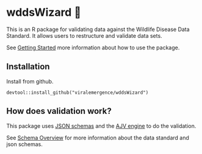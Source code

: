 # wddsWizard 🧙 

This is an R package for validating data against the Wildlife Disease Data Standard. 
It allows users to restructure and validate data sets. 

See [Getting Started](articles/wddsWizard.html) more information about how to use the package. 

## Installation

Install from github.

```
devtool::install_github("viralemergence/wddsWizard")
```

## How does validation work?

This package uses [JSON schemas](https://json-schema.org/) and the [AJV engine](https://ajv.js.org/) to do the validation.

See [Schema Overview](schema_overview.html) for more information about the data standard and json schemas.

